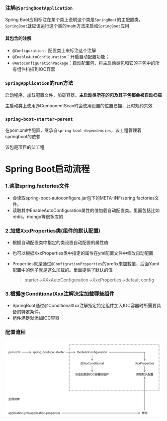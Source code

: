 ### 注解`@SpringBootApplication`

Spring Boot应用标注在某个类上说明这个类是`SpringBoot`的主配置类，`SpringBoot`就应该运行这个类的main方法来启动`SpringBoot`应用

#### 其包含的注解

- `@Configuration`：配置类上来标注这个注解
- `@EnableAutoConfiguration`：开启自动配置功能；
- `@AutoConfigurationPackage`：自动配置包，将主启动类包和它的子包中的所有组件扫描到IOC容器



### `SpringApplication`的run方法

启动程序，加载配置文件，加载容器。**主启动类所在的包及其子包都会被自动扫描**

主启动类上使用@ComponentScan时会使用设置的位置扫描，此时规约失效



### `spring-boot-starter-parent`

在pom.xml中配置，继承自`spring-boot-dependencies`，该工程管理着springboot的依赖

该包是项目的父工程



# Spring Boot启动流程

### 1.读取spring.factories文件

- 会读取spring-boot-autoconfigure.jar包下的META-INF/spring.factories文件。
- 读取其中EnableAutoConfiguration属性的值加载自动配置类。里面包括比如redis，mongo等很多库的

### 2.加载XxxProperties类(组件的默认配置)

- 根据自动配置类中指定的类设置自动配置的属性值

- 也可以根据XxxProperties类中指定的属性在yml配置文件中修改自动配置

- Properties就是通过`@ConfigrationPrpperties`的prefix来加载值，后面Yaml配置中的例子就是这么加载的。里面提供了默认的值

  > starter->XXxAutoConfiguration->XxxProperties->default config

### 3.根据@ConditionalXxx注解决定加载哪些组件

- SpringBoot通过@ConditionalXxx注解指定特定组件加入IOC容器时所需要具备的特定条件。
- 组件满足就添加IOC容器



### 配置流程

![](images/SpringBoot流程.PNG)









